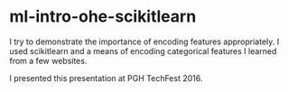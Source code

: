 # ml-intro-ohe-scikitlearn
I try to demonstrate the importance of encoding features appropriately. I used scikitlearn and a means of encoding categorical features I learned from a few websites. 

I  presented this presentation at PGH TechFest 2016.
